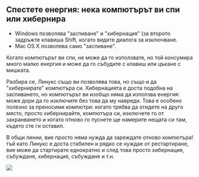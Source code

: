 <?php require("../../entete.php"); ?> <?php require("../../base.php"); ?>

<div id="corps">

<h2>Спестете енергия: нека компютърът ви спи или хибернира</h2>

<ul>
<li>Windows позволява "заспиване" и "хибернация" (за второто задръжте клавиша Shift, когато видите диалога за изключване.</li>
<li>Mac OS X позволява само "заспиване".</li>
</ul>

Когато компютърът ви спи, не може да го използвате, но той консумира много малко енергия и може да го събудите с клавиш или цъкане с мишката.

Разбира се, Линукс също ви позволява това, но също и да "хибернирате" компютъра си. Хибернацията е доста подобна на заспиването, но компютърът ви изобщо няма да използва енергия: може дори да го изключите без това да му навреди. Това е особено полезно за преносими компютри: когато трябва да отидете на друго място, просто хибернирайте, компютъра си, изключете го от захранването и когато отново го пуснете ще намерите нещата си там, където сте ги оставил.

В общи линии, вие просто няма нужда да зареждате отново компютъра! тъй като Линукс е доста стабилен и рядко се нуждае от рестартиране, вие може да стартирате еднократно и след това просто хибернация, събуждане, хибернация, събуждане и т.н.

<img src="Images/suspend_hibernate_thumb.png" />

</div>


